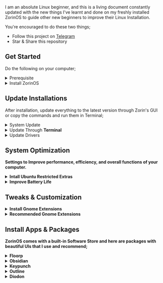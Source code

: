 I am an absolute Linux beginner, and this is a living document constantly updated with the new things I've learnt and done on my freshly installed ZorinOS to guide other new beginners to improve their Linux Installation.

You're encouraged to do these two things;  
- Follow this project on [Telegram](https://t.me/+eeX3S3cAm9A5ZDQ0)
- Star & Share this repository

## Get Started  
Do the following on your computer;

<details>  
  <summary>Prerequisite</summary>  
  <ul>
    <li>Check system requirement & hardware compatibility <a href="https://help.zorin.com/docs/getting-started/system-requirements">here.</a></li>  
    <li>Backup your files in an external drive</li>
  </ul>  
</details>  

<details>  
  <summary>Install ZorinOS</summary>  
  <ul>  
    <li>Follow this guide on <a href="https://help.zorin.com/docs/getting-started/install-zorin-os/">how to install ZorinOS.</a></li>
    <li>For visual learners, here's a <a href="https://www.youtube.com/watch?v=sA3igThg1qc">video guide</a></li>    
  </ul>  
</details>
 

## Update Installations  
After installation, update everything to the latest version through Zorin's GUI or copy the commands and run them in Terminal;  

<details>  
  <summary>System Update</summary>  
  <ul>  
    <li>Open the <strong>Software Store</strong> and click on <strong>Updates</strong> >> <strong>Update All</strong></li> 
    <li>Still on the same page, click on <strong>Main Menu</strong> >> <strong>System Respositories</strong> then turn on <strong>Canonical-supported free and open source software</strong>.</li>
    <li>A pop-up will appear. Click <strong>Close</strong></li>
  </ul>  
</details>  

<details>  
  <summary>Update Through <strong>Terminal</strong></summary>  
   <ul>  
    <li>Open the Termimal app and paste the follow commands;</li>
    <li><code>sudo apt update</code> + <code>enter</code> to check for updates</li>
    <li><code>sudo apt upgrade</code> + <code>enter</code> to apply the updates</li> 
    <li>Restart your computer</li>
  </ul> 
</details>  
 
<details>  
  <summary>Update Drivers</summary>   
  <ul>
    <li>Open the <strong>Software Store and click on <strong>Main Menu</strong></li>  
    <li>Click on <strong>System Respositories</strong></li>
    <li>Click on <strong>Additional Drivers</strong> then <strong>Update</strong></li> 
    </ul>
</details>  

## System Optimization  
Settings to Improve performance, efficiency, and overall functions of your computer.  

<details>  
  <summary>Intall Ubuntu Restricted Extras</summary>  
  <ul>  
    <li>This enables support for a wide range of multimedia formats and proprietary tools like audio and video codecs, Adobe Flash Plugin, Unrar and GStreamer Plugins on your computer</li>
    <li><code>sudo apt install ubuntu-restricted-extras</code> + <code>enter</code> to install</li>  
 </ul> 
</details>

<details>  
  <summary>Improve Battery Life</summary>  
  <ul>   
      <li>TLP is a power management tool designed to optimize the battery life on your laptop.</li>  
      <li><code>sudo apt install tlp</code> + <code>enter</code> to install</li>  
      <li>Restart your computer</li>
 </ul> 
</details>

## Tweaks & Customization  

<details>  
  <summary>Install Gnome Extensions</summary>
</details>  

<details>  
  <summary>Recommended Gnome Extensions</summary>
</details>

## Install Apps & Packages  
ZorinOS comes with a built-in Software Store and here are packages with beautiful UIs that I use and recommend;  
<details>  
  
  <summary>Floorp</summary>  
    <ul>   
      <li>A fast, lightweight open-source browser with a focus on privacy and customization based on Firefox.</li>
      <li> <a href="https://zorin.com/os/download">Download</a></li>
    </ul> 
</details>  

<details>  
  <summary>Obsidian</summary>  
    <ul>   
      <li>A simple markdown note‑taking and knowledge management app</li>
      <li>Download from the software store</li>
    </ul> 
</details>  

<details>  
  <summary>Keypunch</summary>  
    <ul>   
      <li>Download from the software store</li>
      <li>Download from the software store</li>
    </ul> 
</details>  

<details>  
  <summary>Outline</summary>  
    <ul>   
      <li>A simple and reliable VPN app</li>
      <li>Download from the software store</li>
      <li>Join this <a href="https://t.me/OutlineReleasedKey">Telegram group</a> to get a free access key</li>
    </ul> 
</details>  

<details>  
  <summary>Diodon</summary>  
    <ul>   
      <li>A simple clipboard manager</li>
      <li>Download from the software store</li>
   </ul> 
</details>
